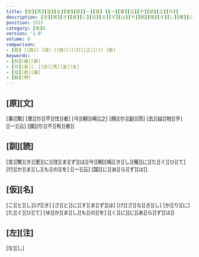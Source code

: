 ```yaml
---
title: [但][馬][皇][女][御][歌][一][首] [[一][書][云][子][部][王][作]]
description: [言][繁][き][里][に][住][ま][ず][は][今][朝][鳴][き][し][雁][に][た][ぐ][ひ][て][行][か][ま][し][も][の][を] [[一][云] [国][に][あ][ら][ず][は]]
position: 1515
category: [巻]8
version: '1.0'
volume: 8
comparison:
- [歌] [[西]] [謌] [[西][（][訂][正][）]] [歌]
keywords:
- [秋][雑][歌]
- [作][者][：][但][馬][皇][女]
- [尫][柜][蹋]
- [動][物]
---
```


## [原][文]

[事][繁] [里][尓][不][住][者] [今][朝][鳴][之] [鴈][尓][副][而] [去][益][物][乎] [[一][云] [國][尓][不][有][者]]

## [訓][読]

[言][繁][き][里][に][住][ま][ず][は][今][朝][鳴][き][し][雁][に][た][ぐ][ひ][て][行][か][ま][し][も][の][を] [[一][云] [国][に][あ][ら][ず][は]]

## [仮][名]

[こ][と][し][げ][き] [さ][と][に][す][ま][ず][は] [け][さ][な][き][し] [か][り][に][た][ぐ][ひ][て] [ゆ][か][ま][し][も][の][を] [[く][に][に][あ][ら][ず][は]]

## [左][注]

[な][し]
